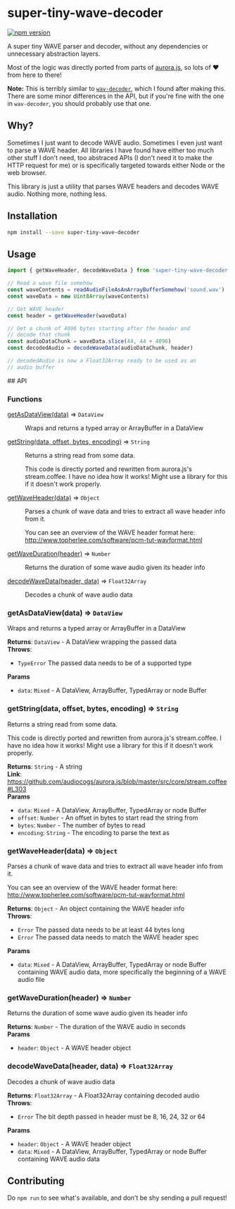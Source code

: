 # super-tiny-wave-decoder

[![npm version](https://badge.fury.io/js/super-tiny-wave-decoder.svg)](https://badge.fury.io/js/super-tiny-wave-decoder)

A super tiny WAVE parser and decoder, without any dependencies or unnecessary abstraction layers.

Most of the logic was directly ported from parts of [aurora.js](https://github.com/audiocogs/aurora.js), so lots of ❤️ from here to there!

**Note:** This is terribly similar to [`wav-decoder`](https://github.com/mohayonao/wav-decoder), which I found after making this. There are some minor differences in the API, but if you're fine with the one in `wav-decoder`, you should probably use that one.


## Why?

Sometimes I just want to decode WAVE audio. Sometimes I even just want to parse a WAVE header. All libraries I have found have either too much other stuff I don't need, too abstraced APIs (I don't need it to make the HTTP request for me) or is specifically targeted towards either Node or the web browser.

This library is just a utility that parses WAVE headers and decodes WAVE audio. Nothing more, nothing less.


## Installation

```sh
npm install --save super-tiny-wave-decoder
```


## Usage

```js
import { getWaveHeader, decodeWaveData } from 'super-tiny-wave-decoder'

// Read a wave file somehow
const waveContents = readAudioFileAsAnArrayBufferSomehow('sound.wav')
const waveData = new Uint8Array(waveContents)

// Get WAVE header
const header = getWaveHeader(waveData)

// Get a chunk of 4096 bytes starting after the header and
// decode that chunk
const audioDataChunk = waveData.slice(44, 44 + 4096)
const decodedAudio = decodeWaveData(audioDataChunk, header)

// decodedAudio is now a Float32Array ready to be used as an
// audio buffer
```


## API

### Functions

<dl>
<dt><a href="#getAsDataView">getAsDataView(data)</a> ⇒ <code>DataView</code></dt>
<dd><p>Wraps and returns a typed array or ArrayBuffer in a DataView</p>
</dd>
<dt><a href="#getString">getString(data, offset, bytes, encoding)</a> ⇒ <code>String</code></dt>
<dd><p>Returns a string read from some data.</p>
<p>This code is directly ported and rewritten from aurora.js&#39;s stream.coffee.
I have no idea how it works! Might use a library for this if it doesn&#39;t
work properly.</p>
</dd>
<dt><a href="#getWaveHeader">getWaveHeader(data)</a> ⇒ <code>Object</code></dt>
<dd><p>Parses a chunk of wave data and tries to extract all wave header
info from it.</p>
<p>You can see an overview of the WAVE header format here:
<a href="http://www.topherlee.com/software/pcm-tut-wavformat.html">http://www.topherlee.com/software/pcm-tut-wavformat.html</a></p>
</dd>
<dt><a href="#getWaveDuration">getWaveDuration(header)</a> ⇒ <code>Number</code></dt>
<dd><p>Returns the duration of some wave audio given its header info</p>
</dd>
<dt><a href="#decodeWaveData">decodeWaveData(header, data)</a> ⇒ <code>Float32Array</code></dt>
<dd><p>Decodes a chunk of wave audio data</p>
</dd>
</dl>

<a name="getAsDataView"></a>

### getAsDataView(data) ⇒ <code>DataView</code>
Wraps and returns a typed array or ArrayBuffer in a DataView

**Returns**: <code>DataView</code> - A DataView wrapping the passed data  
**Throws**:

- <code>TypeError</code> The passed data needs to be of a supported type

**Params**

- `data`: <code>Mixed</code> - A DataView, ArrayBuffer, TypedArray or node Buffer

<a name="getString"></a>

### getString(data, offset, bytes, encoding) ⇒ <code>String</code>
Returns a string read from some data.

This code is directly ported and rewritten from aurora.js's stream.coffee.
I have no idea how it works! Might use a library for this if it doesn't
work properly.

**Returns**: <code>String</code> - A string  
**Link**: https://github.com/audiocogs/aurora.js/blob/master/src/core/stream.coffee#L303  
**Params**

- `data`: <code>Mixed</code> - A DataView, ArrayBuffer, TypedArray or node Buffer
- `offset`: <code>Number</code> - An offset in bytes to start read the string from
- `bytes`: <code>Number</code> - The number of bytes to read
- `encoding`: <code>String</code> - The encoding to parse the text as

<a name="getWaveHeader"></a>

### getWaveHeader(data) ⇒ <code>Object</code>
Parses a chunk of wave data and tries to extract all wave header
info from it.

You can see an overview of the WAVE header format here:
http://www.topherlee.com/software/pcm-tut-wavformat.html

**Returns**: <code>Object</code> - An object containing the WAVE header info  
**Throws**:

- <code>Error</code> The passed data needs to be at least 44 bytes long
- <code>Error</code> The passed data needs to match the WAVE header spec

**Params**

- `data`: <code>Mixed</code> - A DataView, ArrayBuffer, TypedArray or node Buffer containing WAVE audio data, more specifically the beginning of a WAVE audio file

<a name="getWaveDuration"></a>

### getWaveDuration(header) ⇒ <code>Number</code>
Returns the duration of some wave audio given its header info

**Returns**: <code>Number</code> - The duration of the WAVE audio in seconds  
**Params**

- `header`: <code>Object</code> - A WAVE header object

<a name="decodeWaveData"></a>

### decodeWaveData(header, data) ⇒ <code>Float32Array</code>
Decodes a chunk of wave audio data

**Returns**: <code>Float32Array</code> - A Float32Array containing decoded audio  
**Throws**:

- <code>Error</code> The bit depth passed in header must be 8, 16, 24, 32 or 64

**Params**

- `header`: <code>Object</code> - A WAVE header object
- `data`: <code>Mixed</code> - A DataView, ArrayBuffer, TypedArray or node Buffer containing WAVE audio data



## Contributing

Do `npm run` to see what's available, and don't be shy sending a pull request!
